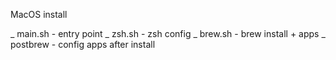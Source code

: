 MacOS install

\_ main.sh - entry point
\_ zsh.sh - zsh config
\_ brew.sh - brew install + apps
\_ postbrew - config apps after install
